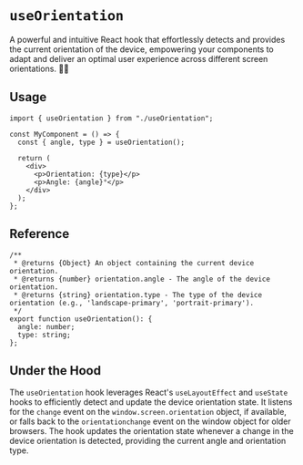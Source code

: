 # `useOrientation`

A powerful and intuitive React hook that effortlessly detects and provides the current orientation of the device, empowering your components to adapt and deliver an optimal user experience across different screen orientations. 📱🌀

## Usage

```tsx
import { useOrientation } from "./useOrientation";

const MyComponent = () => {
  const { angle, type } = useOrientation();

  return (
    <div>
      <p>Orientation: {type}</p>
      <p>Angle: {angle}°</p>
    </div>
  );
};
```

## Reference

```tsx
/**
 * @returns {Object} An object containing the current device orientation.
 * @returns {number} orientation.angle - The angle of the device orientation.
 * @returns {string} orientation.type - The type of the device orientation (e.g., 'landscape-primary', 'portrait-primary').
 */
export function useOrientation(): {
  angle: number;
  type: string;
};
```

## Under the Hood

The `useOrientation` hook leverages React's `useLayoutEffect` and `useState` hooks to efficiently detect and update the device orientation state. It listens for the `change` event on the `window.screen.orientation` object, if available, or falls back to the `orientationchange` event on the window object for older browsers. The hook updates the orientation state whenever a change in the device orientation is detected, providing the current angle and orientation type.
